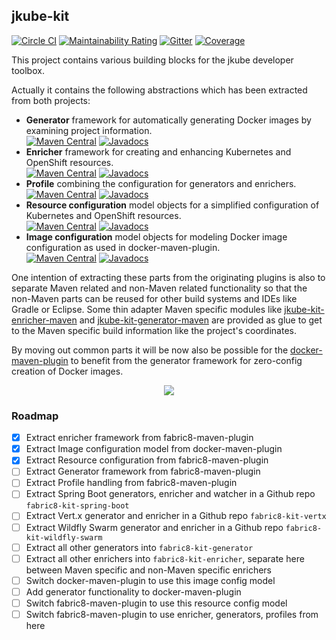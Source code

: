 ## jkube-kit

[![Circle CI](https://circleci.com/gh/jkubeio/jkube-kit/tree/master.svg?style=shield)](https://circleci.com/gh/jkubeio/jkube-kit/tree/master)
[![Maintainability Rating](https://sonarcloud.io/api/project_badges/measure?project=jkubeio_jkube-kit&metric=sqale_rating)](https://sonarcloud.io/dashboard?id=jkubeio_jkube-kit)
[![Gitter](https://badges.gitter.im/jkube-community/community.svg)](https://gitter.im/jkube-community/community?utm_source=badge&utm_medium=badge&utm_campaign=pr-badge)
[![Coverage](https://sonarcloud.io/api/project_badges/measure?project=jkubeio_jkube-kit&metric=coverage)](https://sonarcloud.io/dashboard?id=jkubeio_jkube-kit)

This project contains various building blocks for the jkube developer toolbox.

Actually it contains the following abstractions which has been extracted from both projects:

* **Generator** framework for automatically generating Docker images by examining project information.<br />
  [![Maven Central](https://img.shields.io/maven-central/v/io.jkube/jkube-maven-generator-api.svg?label=Maven%20Central)](https://search.maven.org/search?q=g:%22io.jkube%22%20AND%20a:%22jkube-maven-generator-api%22) [![Javadocs](http://www.javadoc.io/badge/io.jkube/jkube-maven-generator-api.svg?color=blue)](http://www.javadoc.io/doc/io.jkube/jkube-maven-generator-api)
* **Enricher** framework for creating and enhancing Kubernetes and OpenShift resources.<br />
  [![Maven Central](https://img.shields.io/maven-central/v/io.jkube/jkube-maven-enricher-api.svg?label=Maven%20Central)](https://search.maven.org/search?q=g:%22io.jkube%22%20AND%20a:%22jkube-maven-enricher-api%22) [![Javadocs](http://www.javadoc.io/badge/io.jkube/jkube-maven-enricher-api.svg?color=blue)](http://www.javadoc.io/doc/io.jkube/jkube-maven-enricher-api)
* **Profile** combining the configuration for generators and enrichers.<br />
  [![Maven Central](https://img.shields.io/maven-central/v/io.jkube/jkube-maven-profiles.svg?label=Maven%20Central)](https://search.maven.org/search?q=g:%22io.jkube%22%20AND%20a:%22jkube-maven-profiles%22) [![Javadocs](http://www.javadoc.io/badge/io.jkube/jkube-maven-profiles.svg?color=blue)](http://www.javadoc.io/doc/io.jkube/jkube-maven-profiles)
* **Resource configuration** model objects for a simplified configuration of Kubernetes and OpenShift resources.<br />
  [![Maven Central](https://img.shields.io/maven-central/v/io.jkube/jkube-kit-config-resource.svg?label=Maven%20Central)](https://search.maven.org/search?q=g:%22io.jkube%22%20AND%20a:%22jkube-kit-config-resource%22) [![Javadocs](http://www.javadoc.io/badge/io.jkube/jkube-kit-config-resource.svg?color=blue)](http://www.javadoc.io/doc/io.jkube/jkube-kit-config-resource)
* **Image configuration** model objects for modeling Docker image configuration as used in docker-maven-plugin.<br />
  [![Maven Central](https://img.shields.io/maven-central/v/io.jkube/jkube-kit-config-image.svg?label=Maven%20Central)](https://search.maven.org/search?q=g:%22io.jkube%22%20AND%20a:%22jkube-kit-config-image%22) [![Javadocs](http://www.javadoc.io/badge/io.jkube/jkube-kit-config-image.svg?color=blue)](http://www.javadoc.io/doc/io.jkube/jkube-kit-config-image)

One intention of extracting these parts from the originating plugins is also to separate Maven related and non-Maven related functionality so that the non-Maven parts can be reused for other build systems and IDEs like Gradle or Eclipse. Some thin adapter Maven specific modules like [jkube-kit-enricher-maven](enricher/maven/pom.xml)  and [jkube-kit-generator-maven](generator/maven/pom.xml) are provided as glue to get to the Maven specific build information like the project's coordinates.


By moving out common parts it will be now also be possible for the [docker-maven-plugin](https://github.com/fabric8io/docker-maven-plugin) to benefit from the generator framework for zero-config creation of Docker images.


<div style="text-align:center"><img src ="https://i.imgur.com/1IBIDgB.jpg" /></div>

### Roadmap

* [x] Extract enricher framework from fabric8-maven-plugin
* [x] Extract Image configuration model from docker-maven-plugin
* [x] Extract Resource configuration from fabric8-maven-plugin
* [ ] Extract Generator framework from fabric8-maven-plugin
* [ ] Extract Profile handling from fabric8-maven-plugin
* [ ] Extract Spring Boot generators, enricher and watcher in a Github repo `fabric8-kit-spring-boot`
* [ ] Extract Vert.x generator and enricher in a Github repo `fabric8-kit-vertx`
* [ ] Extract Wildfly Swarm generator and enricher in a Github repo `fabric8-kit-wildfly-swarm`
* [ ] Extract all other generators into `fabric8-kit-generator`
* [ ] Extract all other enrichers into `fabric8-kit-enricher`, separate here between Maven specific and non-Maven specific enrichers
* [ ] Switch docker-maven-plugin to use this image config model
* [ ] Add generator functionality to docker-maven-plugin
* [ ] Switch fabric8-maven-plugin to use this resource config model
* [ ] Switch fabric8-maven-plugin to use enricher, generators, profiles from here

